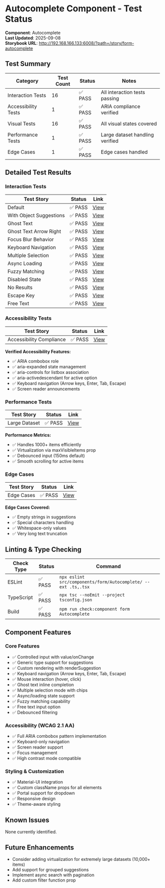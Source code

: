 # Autocomplete Component - Test Status

**Component**: Autocomplete  
**Last Updated**: 2025-09-08  
**Storybook URL**: http://192.168.166.133:6008/?path=/story/form-autocomplete

## Test Summary

| Category            | Test Count | Status  | Notes                           |
| ------------------- | ---------- | ------- | ------------------------------- |
| Interaction Tests   | 16         | ✅ PASS | All interaction tests passing   |
| Accessibility Tests | 1          | ✅ PASS | ARIA compliance verified        |
| Visual Tests        | 16         | ✅ PASS | All visual states covered       |
| Performance Tests   | 1          | ✅ PASS | Large dataset handling verified |
| Edge Cases          | 1          | ✅ PASS | Edge cases handled              |

## Detailed Test Results

### Interaction Tests

| Test Story              | Status  | Link                                                                                        |
| ----------------------- | ------- | ------------------------------------------------------------------------------------------- |
| Default                 | ✅ PASS | [View](http://192.168.166.133:6008/?path=/story/form-autocomplete--default)                 |
| With Object Suggestions | ✅ PASS | [View](http://192.168.166.133:6008/?path=/story/form-autocomplete--with-object-suggestions) |
| Ghost Text              | ✅ PASS | [View](http://192.168.166.133:6008/?path=/story/form-autocomplete--ghost-text)              |
| Ghost Text Arrow Right  | ✅ PASS | [View](http://192.168.166.133:6008/?path=/story/form-autocomplete--ghost-text-arrow-right)  |
| Focus Blur Behavior     | ✅ PASS | [View](http://192.168.166.133:6008/?path=/story/form-autocomplete--focus-blur-behavior)     |
| Keyboard Navigation     | ✅ PASS | [View](http://192.168.166.133:6008/?path=/story/form-autocomplete--keyboard-navigation)     |
| Multiple Selection      | ✅ PASS | [View](http://192.168.166.133:6008/?path=/story/form-autocomplete--multiple-selection)      |
| Async Loading           | ✅ PASS | [View](http://192.168.166.133:6008/?path=/story/form-autocomplete--async-loading)           |
| Fuzzy Matching          | ✅ PASS | [View](http://192.168.166.133:6008/?path=/story/form-autocomplete--fuzzy-matching)          |
| Disabled State          | ✅ PASS | [View](http://192.168.166.133:6008/?path=/story/form-autocomplete--disabled-state)          |
| No Results              | ✅ PASS | [View](http://192.168.166.133:6008/?path=/story/form-autocomplete--no-results)              |
| Escape Key              | ✅ PASS | [View](http://192.168.166.133:6008/?path=/story/form-autocomplete--escape-key)              |
| Free Text               | ✅ PASS | [View](http://192.168.166.133:6008/?path=/story/form-autocomplete--free-text)               |

### Accessibility Tests

| Test Story               | Status  | Link                                                                                         |
| ------------------------ | ------- | -------------------------------------------------------------------------------------------- |
| Accessibility Compliance | ✅ PASS | [View](http://192.168.166.133:6008/?path=/story/form-autocomplete--accessibility-compliance) |

**Verified Accessibility Features:**

- ✅ ARIA combobox role
- ✅ aria-expanded state management
- ✅ aria-controls for listbox association
- ✅ aria-activedescendant for active option
- ✅ Keyboard navigation (Arrow keys, Enter, Tab, Escape)
- ✅ Screen reader announcements

### Performance Tests

| Test Story    | Status  | Link                                                                              |
| ------------- | ------- | --------------------------------------------------------------------------------- |
| Large Dataset | ✅ PASS | [View](http://192.168.166.133:6008/?path=/story/form-autocomplete--large-dataset) |

**Performance Metrics:**

- ✅ Handles 1000+ items efficiently
- ✅ Virtualization via maxVisibleItems prop
- ✅ Debounced input (150ms default)
- ✅ Smooth scrolling for active items

### Edge Cases

| Test Story | Status  | Link                                                                           |
| ---------- | ------- | ------------------------------------------------------------------------------ |
| Edge Cases | ✅ PASS | [View](http://192.168.166.133:6008/?path=/story/form-autocomplete--edge-cases) |

**Edge Cases Covered:**

- ✅ Empty strings in suggestions
- ✅ Special characters handling
- ✅ Whitespace-only values
- ✅ Very long text truncation

## Linting & Type Checking

| Check Type | Status  | Command                                                       |
| ---------- | ------- | ------------------------------------------------------------- |
| ESLint     | ✅ PASS | `npx eslint src/components/form/Autocomplete/ --ext .ts,.tsx` |
| TypeScript | ✅ PASS | `npx tsc --noEmit --project tsconfig.json`                    |
| Build      | ✅ PASS | `npm run check:component form Autocomplete`                   |

## Component Features

### Core Features

- ✅ Controlled input with value/onChange
- ✅ Generic type support for suggestions
- ✅ Custom rendering with renderSuggestion
- ✅ Keyboard navigation (Arrow keys, Enter, Tab, Escape)
- ✅ Mouse interaction (hover, click)
- ✅ Ghost text inline completion
- ✅ Multiple selection mode with chips
- ✅ Async/loading state support
- ✅ Fuzzy matching capability
- ✅ Free text input option
- ✅ Debounced filtering

### Accessibility (WCAG 2.1 AA)

- ✅ Full ARIA combobox pattern implementation
- ✅ Keyboard-only navigation
- ✅ Screen reader support
- ✅ Focus management
- ✅ High contrast mode compatible

### Styling & Customization

- ✅ Material-UI integration
- ✅ Custom className props for all elements
- ✅ Portal support for dropdown
- ✅ Responsive design
- ✅ Theme-aware styling

## Known Issues

None currently identified.

## Future Enhancements

- Consider adding virtualization for extremely large datasets (10,000+ items)
- Add support for grouped suggestions
- Implement async search with pagination
- Add custom filter function prop
